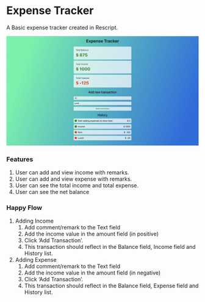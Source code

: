 # Expense Tracker 

A Basic expense tracker created in Rescript. 

![Screenshot](https://raw.githubusercontent.com/sushil-b/expense-tracker/dev/.github/assets/demo.png?token=GHSAT0AAAAAABX3GBXWZJPX5WTKN4OBSJ7WYYF2T7Q)

### **Features**

1. User can add and view income with remarks.
2. User can add and view expense with remarks.
3. User can see the total income and total expense.
4. User can see the net balance 

### **Happy Flow**

1. Adding Income
    1. Add comment/remark to the Text field
    2. Add the income value in the amount field (in positive)
    3. Click ‘Add Transaction’.
    4. This transaction should reflect in the Balance field, Income field and History list.
2. Adding Expense
    1. Add comment/remark to the Text field
    2. Add the income value in the amount field (in negative)
    3. Click ‘Add Transaction’.
    4. This transaction should reflect in the Balance field, Expense field and History list.
